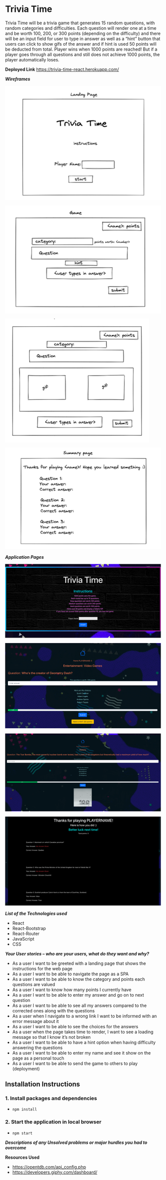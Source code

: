 # Trivia Time

Trivia Time will be a trivia game that generates 15 random questions, with random categories and difficulties. Each question will render one at a time and be worth 100, 200, or 300 points (depending on the difficulty) and there will be an input field for user to type in answer as well as a “hint” button that users can click to show gifs of the answer and if hint is used 50 points will be deducted from total. Player wins when 1000 points are reached! But if a player goes through all questions and still does not achieve 1000 points, the player automatically loses.

**Deployed Link**
https://trivia-time-react.herokuapp.com/

**_Wireframes_**

![landing page](/public/wireframe-landing.png)

![game page](/public/wireframe-game.png)

![game with hint page](/public/wireframe-hint.png)

![summary page](/public/wireframe-summary.png)

**_Application Pages_**

![landing page](/public/landing.png)

![game page](/public/game.png)

![game with hint page](/public/hint.png)

![summary page](/public/summary.png)

**_List of the Technologies used_**

- React
- React-Bootstrap
- React-Router
- JavaScript
- CSS

**_Your User stories – who are your users, what do they want and why?_**

- As a user I want to be greeted with a landing page that shows the instructions for the web page
- As a user I want to be able to navigate the page as a SPA
- As a user I want to be able to know the category and points each questions are valued
- As a user I want to know how many points I currently have
- As a user I want to be able to enter my answer and go on to next question
- As a user I want to be able to see all my answers compared to the corrected ones along with the questions
- As a user when I navigate to a wrong link I want to be informed with an error message about it
- As a user I want to be able to see the choices for the answers
- As a user when the page takes time to render, I want to see a loading message so that I know it’s not broken
- As a user I want to be able to have a hint option when having difficulty answering the questions
- As a user I want to be able to enter my name and see it show on the page as a personal touch
- As a user I want to be able to send the game to others to play (deployment)

## Installation Instructions

### 1. Install packages and dependencies

- `npm install`

### 2. Start the application in local browser

- `npm start`

**_Descriptions of any Unsolved problems or major hurdles you had to overcome_**

**Resources Used**

- https://opentdb.com/api_config.php
- https://developers.giphy.com/dashboard/
